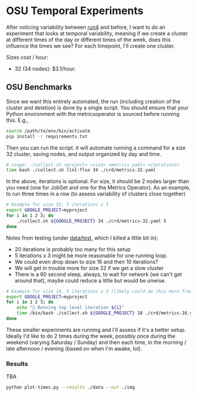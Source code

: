 # OSU Temporal Experiments

After noticing variability between [run4](run4) and before, I want to do an experiment that
looks at temporal variability, meaning if we create a cluster at different times of the day
or different times of the week, does this influence the times we see? For each timepoint,
I'll create one cluster.

Sizes cost / hour:

 - 32 (34 nodes): $3.1/hour.

## OSU Benchmarks

Since we want this entirely automated, the run (including creation of the cluster and deletion) is done
by a single script. You should ensure that your Python environment with the metricsoperator is sourced
before running this. E.g.,

```bash
source /path/to/env/bin/activate
pip install -r requirements.txt
```

Then you can run the script. it will automate running a command for a size 32 cluster, saving
nodes, and output organized by day and time.

```bash
# usage: ./collect.sh <project> <size> <metrics yaml> <iterations>
time bash ./collect.sh llnl-flux 34 ./crd/metrics-32.yaml
```
In the above, iterations is optional. For size, it should be 2 nodes larger than you need (one for JobSet and one for
the Metrics Operator). As an example, to run three times in a row (to assess variability of clusters close together)

```bash
# Example for size 32, 5 iterations x 3
export GOOGLE_PROJECT=myproject
for i in 1 2 3; do
    ./collect.sh ${GOOGLE_PROJECT} 34 ./crd/metrics-32.yaml 5
done
```

Notes from testing (under [data/test](data/test), which I killed a little bit in):

 - 20 iterations is probably too many for this setup
 - 5 iterations x 3 might be more reasonable for one running loop.
 - We could even drop down to size 16 and then 10 iterations?
 - We will get in trouble more for size 32 if we get a slow cluster
 - There is a 60 second sleep, always, to wait for network (we can't get around that), maybe could reduce a little but would be unwise.

```bash
# Example for size 16, 5 iterations x 3 (likely could do this more frequently)
export GOOGLE_PROJECT=myproject
for i in 1 2 3; do
    echo "🥞️ Running top level iteration ${i}"
    time /bin/bash ./collect.sh ${GOOGLE_PROJECT} 18 ./crd/metrics-16.yaml 5
done
```

These smaller experiments are running and I'll assess if it's a better setup. Ideally I'd like to do 2 times during the week, possibly
once during the weekend (varying Saturday / Sunday) and then each time, in the morning / late afternoon / evening (based on when I'm awake, lol).

### Results

TBA

```bash
python plot-times.py --results ./data --out ./img
```



